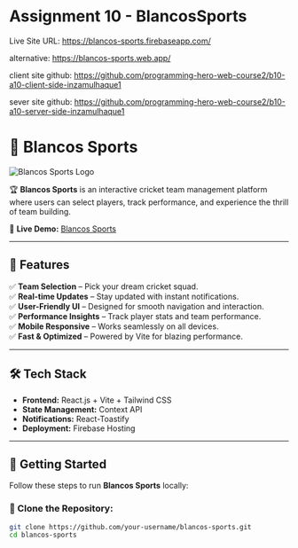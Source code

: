 # Assignment 10 - BlancosSports

Live Site URL: https://blancos-sports.firebaseapp.com/ 

alternative: https://blancos-sports.web.app/

client site github: https://github.com/programming-hero-web-course2/b10-a10-client-side-inzamulhaque1

sever site github: https://github.com/programming-hero-web-course2/b10-a10-server-side-inzamulhaque1

# 🏏 Blancos Sports

![Blancos Sports Logo](https://blancos-sports.web.app/assets/logo-bs-CljacQs2.png)

🏆 **Blancos Sports** is an interactive cricket team management platform where users can select players, track performance, and experience the thrill of team building.

🔗 **Live Demo:** [Blancos Sports](https://blancos-sports.web.app/)

---

## 🎯 Features

✅ **Team Selection** – Pick your dream cricket squad.  
✅ **Real-time Updates** – Stay updated with instant notifications.  
✅ **User-Friendly UI** – Designed for smooth navigation and interaction.  
✅ **Performance Insights** – Track player stats and team performance.  
✅ **Mobile Responsive** – Works seamlessly on all devices.  
✅ **Fast & Optimized** – Powered by Vite for blazing performance.  

---

## 🛠️ Tech Stack

- **Frontend:** React.js + Vite + Tailwind CSS  
- **State Management:** Context API  
- **Notifications:** React-Toastify  
- **Deployment:** Firebase Hosting  

---

## 🚀 Getting Started

Follow these steps to run **Blancos Sports** locally:

### 🔹 Clone the Repository:
```bash
git clone https://github.com/your-username/blancos-sports.git
cd blancos-sports
